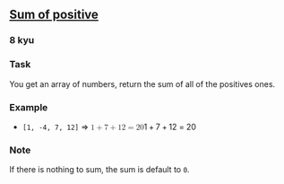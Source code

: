 <h2><a href=https://www.codewars.com/kata/5715eaedb436cf5606000381/train/csharp target="_blank">Sum of positive</a></h2><h3>8 kyu</h3><h3 id="task">Task</h3><p>You get an array of numbers, return the sum of all of the positives ones.</p><h3 id="example">Example</h3><ul><li><code>[1, -4, 7, 12]</code> =&gt; <span class="katex"><span class="katex-mathml"><math xmlns="http://www.w3.org/1998/Math/MathML"><mrow><mn>1</mn><mo>+</mo><mn>7</mn><mo>+</mo><mn>12</mn><mo>=</mo><mn>20</mn></mrow> 1 + 7 + 12 = 20 </math></span><span aria-hidden="true" class="katex-html"><span class="base"><span style="height:0.7278em;vertical-align:-0.0833em;" class="strut"></span><span class="mord">1</span><span style="margin-right:0.2222em;" class="mspace"></span><span class="mbin">+</span><span style="margin-right:0.2222em;" class="mspace"></span></span><span class="base"><span style="height:0.7278em;vertical-align:-0.0833em;" class="strut"></span><span class="mord">7</span><span style="margin-right:0.2222em;" class="mspace"></span><span class="mbin">+</span><span style="margin-right:0.2222em;" class="mspace"></span></span><span class="base"><span style="height:0.6444em;" class="strut"></span><span class="mord">12</span><span style="margin-right:0.2778em;" class="mspace"></span><span class="mrel">=</span><span style="margin-right:0.2778em;" class="mspace"></span></span><span class="base"><span style="height:0.6444em;" class="strut"></span><span class="mord">20</span></span></span></span></li></ul><h3 id="note">Note</h3><p>If there is nothing to sum, the sum is default to <code>0</code>.</p>